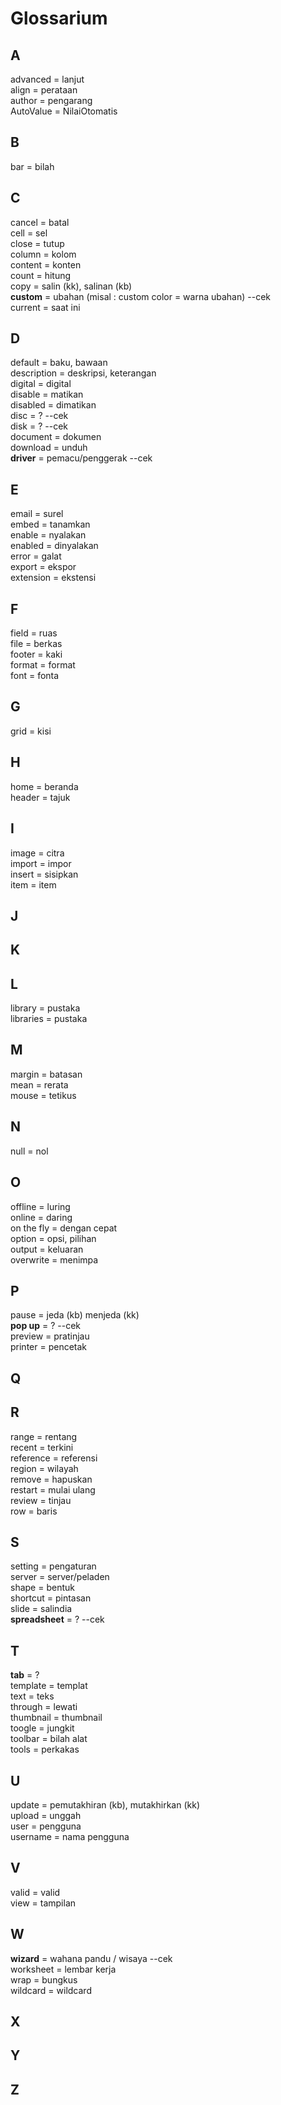 # Glossarium

## A
advanced = lanjut<br/>
align = perataan<br/>
author = pengarang<br/>
AutoValue = NilaiOtomatis<br/>

## B
bar = bilah

## C
cancel = batal<br/>
cell = sel<br/>
close = tutup<br/>
column = kolom<br/>
content = konten<br/>
count = hitung<br/>
copy = salin (kk), salinan (kb)<br/>
**custom** = ubahan (misal : custom color = warna ubahan) --cek<br/>
current = saat ini<br/>

## D
default = baku, bawaan<br/>
description = deskripsi, keterangan<br/>
digital = digital<br/>
disable = matikan<br/>
disabled = dimatikan<br/>
disc = ? --cek<br/>
disk = ? --cek<br/>
document = dokumen<br/>
download = unduh<br/>
**driver** = pemacu/penggerak --cek<br/>

## E
email = surel<br/>
embed = tanamkan<br/>
enable = nyalakan<br/>
enabled = dinyalakan<br/>
error = galat<br/>
export = ekspor<br/>
extension = ekstensi<br/>

## F
field = ruas<br/>
file = berkas<br/>
footer = kaki<br/>
format = format<br/>
font = fonta<br/>

## G
grid = kisi<br/>

## H
home = beranda<br/>
header = tajuk<br/>

## I
image = citra<br/>
import = impor<br/>
insert = sisipkan<br/>
item = item<br/>

## J


## K


## L
library = pustaka<br/>
libraries = pustaka<br/>

## M
margin = batasan<br/>
mean = rerata<br/>
mouse = tetikus<br/>

## N
null = nol<br/>


## O
offline = luring<br/>
online = daring<br/>
on the fly = dengan cepat<br/>
option = opsi, pilihan<br/>
output = keluaran<br/>
overwrite = menimpa<br/>

## P
pause = jeda (kb) menjeda (kk)<br/>
**pop up** = ? --cek<br/>
preview = pratinjau<br/>
printer = pencetak<br/>

## Q


## R
range = rentang<br/>
recent = terkini<br/>
reference = referensi<br/>
region = wilayah<br/>
remove = hapuskan<br/>
restart = mulai ulang<br/>
review = tinjau<br/>
row = baris<br/>

## S
setting = pengaturan<br/>
server = server/peladen<br/>
shape = bentuk<br/>
shortcut = pintasan<br/>
slide = salindia<br/>
**spreadsheet** = ? --cek<br/>

## T
**tab** = ?<br/>
template = templat<br/>
text = teks<br/>
through = lewati<br/>
thumbnail = thumbnail<br/>
toogle = jungkit<br/>
toolbar = bilah alat<br/>
tools = perkakas<br/>

## U
update = pemutakhiran (kb), mutakhirkan (kk)<br/>
upload = unggah<br/>
user = pengguna<br/>
username = nama pengguna<br/>

## V
valid = valid<br/>
view = tampilan<br/>

## W
**wizard** = wahana pandu / wisaya --cek<br/>
worksheet = lembar kerja<br/>
wrap = bungkus<br/>
wildcard = wildcard<br/>

## X


## Y


## Z
